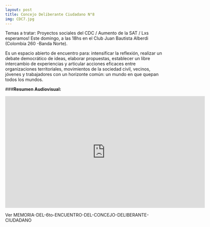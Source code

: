 ```yaml
---
layout: post
title: Concejo Deliberante Ciudadano N°8
img: CDC7.jpg
---
```


Temas a tratar: Proyectos sociales del CDC / Aumento de la SAT /
Lxs esperamos! Este domingo, a las 18hs en el Club Juan Bautista Alberdi (Colombia 260 -Banda Norte).

Es un espacio abierto de encuentro para: intensificar la reflexión, realizar un debate democrático de ideas, elaborar propuestas, establecer un libre intercambio de experiencias y articular acciones eficaces entre organizaciones territoriales, movimientos de la sociedad civil, vecinos, jóvenes y trabajadores con un horizonte común: un mundo en que quepan todos los mundos.

###__Resumen Audiovisual:__
<iframe width="640" height="360" src="https://www.youtube.com/embed/Ie_RmfxxgEM" frameborder="0" allow="autoplay; encrypted-media" allowfullscreen></iframe>


Ver MEMORIA-DEL-6to-ENCUENTRO-DEL-CONCEJO-DELIBERANTE-CIUDADANO
